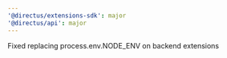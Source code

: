 ```yaml
---
'@directus/extensions-sdk': major
'@directus/api': major
---
```


Fixed replacing process.env.NODE_ENV on backend extensions

